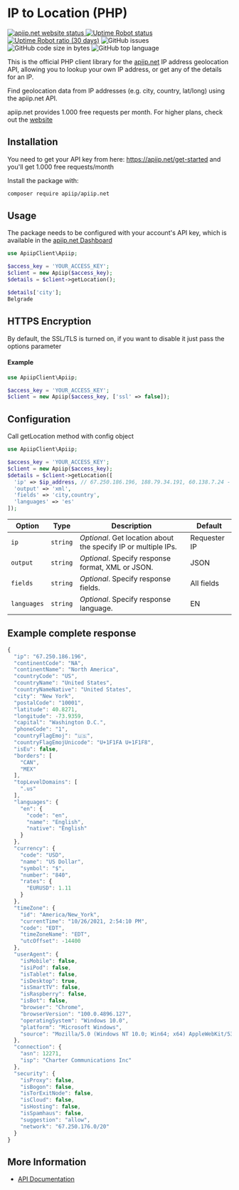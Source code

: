 # IP to Location (PHP)

<p>
<a href="https://apiip.net"><img alt="apiip.net website status" src="https://img.shields.io/website?down_color=red&down_message=offline&label=apiip.net%20website&up_color=success&up_message=online&url=https%3A%2F%2Fapiip.net%2F"> </a>
<a href="https://status.apiip.net/"><img alt="Uptime Robot status" src="https://img.shields.io/uptimerobot/status/m789879229-16fa66289487470e7544d58a?label=API%20status"></a>
<a href="https://status.apiip.net/"><img alt="Uptime Robot ratio (30 days)" src="https://img.shields.io/uptimerobot/ratio/m789879229-16fa66289487470e7544d58a?label=API%20uptime%20%2830%20days%29"></a>
<img alt="GitHub issues" src="https://img.shields.io/github/issues-raw/Apiipnet/php-apiip.net">
<img alt="GitHub code size in bytes" src="https://img.shields.io/github/languages/code-size/Apiipnet/php-apiip.net">
<img alt="GitHub top language" src="https://img.shields.io/github/languages/top/apiipnet/php-apiip.net">
</p>

This is the official PHP client library for the [apiip.net](https://apiip.net) IP address geolocation API, allowing you to lookup your own IP address, or get any of the details for an IP.

Find geolocation data from IP addresses (e.g. city, country, lat/long) using the apiip.net API.

apiip.net provides 1.000 free requests per month. For higher plans, check out the [website](https://apiip.net)

## Installation

You need to get your API key from here: https://apiip.net/get-started and you'll get 1.000 free requests/month

Install the package with:

```sh
composer require apiip/apiip.net
```

## Usage

The package needs to be configured with your account's API key, which is available in the [apiip.net Dashboard](https://apiip.net/user/dashboard)

```php
use ApiipClient\Apiip;

$access_key = 'YOUR_ACCESS_KEY';
$client = new Apiip($access_key);
$details = $client->getLocation();

$details['city'];
Belgrade
```

## HTTPS Encryption

By default, the SSL/TLS is turned on, if you want to disable it just pass the options parameter

#### Example

```php
use ApiipClient\Apiip;

$access_key = 'YOUR_ACCESS_KEY';
$client = new Apiip($access_key, ['ssl' => false]);
```

## Configuration

Call getLocation method with config object

```php
use ApiipClient\Apiip;

$access_key = 'YOUR_ACCESS_KEY';
$client = new Apiip($access_key);
$details = $client->getLocation([
  'ip' => $ip_address, // 67.250.186.196, 188.79.34.191, 60.138.7.24 - for bulk request
  'output' => 'xml',
  'fields' => 'city,country',
  'languages' => 'es'
]);
```

| Option      | Type     | Description                                                    | Default      |
| ----------- | -------- | -------------------------------------------------------------- | ------------ |
| `ip`        | `string` | _Optional_. Get location about the specify IP or multiple IPs. | Requester IP |
| `output`    | `string` | _Optional_. Specify response format, XML or JSON.              | JSON         |
| `fields`    | `string` | _Optional_. Specify response fields.                           | All fields   |
| `languages` | `string` | _Optional_. Specify response language.                         | EN           |

## Example complete response

```javascript
{
  "ip": "67.250.186.196",
  "continentCode": "NA",
  "continentName": "North America",
  "countryCode": "US",
  "countryName": "United States",
  "countryNameNative": "United States",
  "city": "New York",
  "postalCode": "10001",
  "latitude": 40.8271,
  "longitude": -73.9359,
  "capital": "Washington D.C.",
  "phoneCode": "1",
  "countryFlagEmoj": "🇺🇸",
  "countryFlagEmojUnicode": "U+1F1FA U+1F1F8",
  "isEu": false,
  "borders": [
    "CAN",
    "MEX"
  ],
  "topLevelDomains": [
    ".us"
  ],
  "languages": {
    "en": {
      "code": "en",
      "name": "English",
      "native": "English"
    }
  },
  "currency": {
    "code": "USD",
    "name": "US Dollar",
    "symbol": "$",
    "number": "840",
    "rates": {
      "EURUSD": 1.11
    }
  },
  "timeZone": {
    "id": "America/New_York",
    "currentTime": "10/26/2021, 2:54:10 PM",
    "code": "EDT",
    "timeZoneName": "EDT",
    "utcOffset": -14400
  },
  "userAgent": {
    "isMobile": false,
    "isiPod": false,
    "isTablet": false,
    "isDesktop": true,
    "isSmartTV": false,
    "isRaspberry": false,
    "isBot": false,
    "browser": "Chrome",
    "browserVersion": "100.0.4896.127",
    "operatingSystem": "Windows 10.0",
    "platform": "Microsoft Windows",
    "source": "Mozilla/5.0 (Windows NT 10.0; Win64; x64) AppleWebKit/537.36 (KHTML, like Gecko) Chrome/100.0.4896.127 Safari/537.36"
  },
  "connection": {
    "asn": 12271,
    "isp": "Charter Communications Inc"
  },
  "security": {
    "isProxy": false,
    "isBogon": false,
    "isTorExitNode": false,
    "isCloud": false,
    "isHosting": false,
    "isSpamhaus": false,
    "suggestion": "allow",
    "network": "67.250.176.0/20"
  }
}

```

## More Information

- [API Documentation](https://apiip.net/documentation)
